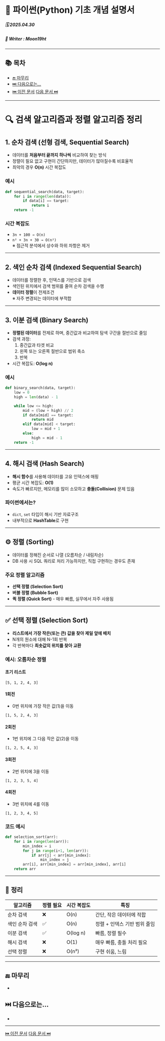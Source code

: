 # 🐍 파이썬(Python) 기초 개념 설명서

##### 🗓️ 2025.04.30
##### 📝 Writer : Moon19ht

---

## 📚 목차


- [🔚 마무리](#-마무리)
- [⏭️ 다음으로는...](#️-다음으로는)
- [⏮️ 이전 문서](./0429%20Python정리.md) [다음 문서 ⏭️](./0502%20Python정리.md)

---

# 🔍 검색 알고리즘과 정렬 알고리즘 정리

## 1. 순차 검색 (선형 검색, Sequential Search)

- 데이터를 **처음부터 끝까지 하나씩** 비교하여 찾는 방식
- 정렬이 필요 없고 구현이 간단하지만, 데이터가 많아질수록 비효율적
- 최악의 경우 **O(n)** 시간 복잡도

### 예시
```python
def sequential_search(data, target):
    for i in range(len(data)):
        if data[i] == target:
            return i
    return -1
```

### 시간 복잡도
- `3n + 100 → O(n)`
- `n² + 3n + 30 → O(n²)`  
※ 점근적 분석에서 상수와 하위 차항은 제거

---

## 2. 색인 순차 검색 (Indexed Sequential Search)

- 데이터를 정렬한 후, 인덱스를 기반으로 검색
- 색인된 위치에서 검색 범위를 줄여 순차 검색을 수행
- **데이터 정렬**이 전제조건  
※ 자주 변경되는 데이터에 부적합

---

## 3. 이분 검색 (Binary Search)

- **정렬된 데이터**를 전제로 하며, 중간값과 비교하여 탐색 구간을 절반으로 줄임
- 검색 과정:
  1. 중간값과 타겟 비교
  2. 왼쪽 또는 오른쪽 절반으로 범위 축소
  3. 반복
- 시간 복잡도: **O(log n)**

### 예시
```python
def binary_search(data, target):
    low = 0
    high = len(data) - 1

    while low <= high:
        mid = (low + high) // 2
        if data[mid] == target:
            return mid
        elif data[mid] < target:
            low = mid + 1
        else:
            high = mid - 1
    return -1
```

---

## 4. 해시 검색 (Hash Search)

- **해시 함수**를 사용해 데이터를 고유 인덱스에 매핑
- 평균 시간 복잡도: **O(1)**
- 속도가 빠르지만, 메모리를 많이 소모하고 **충돌(Collision)** 문제 있음

### 파이썬에서는?
- `dict`, `set` 타입이 해시 기반 자료구조
- 내부적으로 **HashTable**로 구현

---

## ⚙ 정렬 (Sorting)

- 데이터를 정해진 순서로 나열 (오름차순 / 내림차순)
- DB 사용 시 SQL 쿼리로 처리 가능하지만, 직접 구현하는 경우도 존재

### 주요 정렬 알고리즘
- **선택 정렬 (Selection Sort)**
- **버블 정렬 (Bubble Sort)**
- **퀵 정렬 (Quick Sort)** - 매우 빠름, 실무에서 자주 사용됨

---

## ✅ 선택 정렬 (Selection Sort)

- **리스트에서 가장 작은(또는 큰) 값을 찾아 제일 앞에 배치**
- N개의 원소에 대해 N-1회 반복
- 각 반복마다 **최솟값의 위치를 찾아 교환**

### 예시: 오름차순 정렬
#### 초기 리스트
```
[5, 1, 2, 4, 3]
```

#### 1회전
- 0번 위치에 가장 작은 값(1)을 이동  
```
[1, 5, 2, 4, 3]
```

#### 2회전
- 1번 위치에 그 다음 작은 값(2)을 이동  
```
[1, 2, 5, 4, 3]
```

#### 3회전
- 2번 위치에 3을 이동  
```
[1, 2, 3, 5, 4]
```

#### 4회전
- 3번 위치에 4를 이동  
```
[1, 2, 3, 4, 5]
```

### 코드 예시
```python
def selection_sort(arr):
    for i in range(len(arr)):
        min_index = i
        for j in range(i+1, len(arr)):
            if arr[j] < arr[min_index]:
                min_index = j
        arr[i], arr[min_index] = arr[min_index], arr[i]
    return arr
```

---

## 📝 정리

| 알고리즘      | 정렬 필요 | 시간 복잡도 | 특징                                |
|---------------|------------|--------------|-------------------------------------|
| 순차 검색     | ❌         | O(n)         | 간단, 작은 데이터에 적합             |
| 색인 순차 검색 | ✅         | O(n)         | 정렬 + 인덱스 기반 범위 줄임          |
| 이분 검색     | ✅         | O(log n)     | 빠름, 정렬 필수                        |
| 해시 검색     | ❌         | O(1)         | 매우 빠름, 충돌 처리 필요              |
| 선택 정렬     | ❌         | O(n²)        | 구현 쉬움, 느림                        |


---

## 🔚 마무리
- 

## ⏭️ 다음으로는...
- 

---

[⏮️ 이전 문서](./0429%20Python정리.md) [다음 문서 ⏭️](./0502%20Python정리.md)